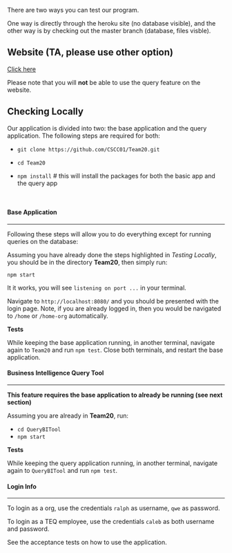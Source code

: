 
There are two ways you can test our program.

One way is directly through the heroku site (no database visible), and the other way is by checking out the master branch (database, files visble).


## Website (TA, please use other option)
[Click here](https://team20-app.herokuapp.com/)

Please note that you will **not** be able to use the query feature on the website.



## Checking Locally

Our application is divided into two: the base application and the query application. The following steps are required for both:

- `git clone https://github.com/CSCC01/Team20.git`

- `cd Team20`

- `npm install` # this will install the packages for both the basic app and the query app

  ​

#### Base Application

----

Following these steps will allow you to do everything except for running queries on the database:

Assuming you have already done the steps highlighted in *Testing Locally*, you should be in the directory **Team20**,  then simply run:

`npm start`

It it works, you will see `listening on port ...` in your terminal.

Navigate to `http://localhost:8080/` and you should be presented with the login page. Note, if you are already logged in, then you would be navigated to `/home` or `/home-org` automatically.

**Tests**

While keeping the base application running, in another terminal, navigate again to `Team20` and run `npm test`. Close both terminals, and restart the base application.


#### Business Intelligence Query Tool

------

**This feature requires the base application to already be running (see next section)**

Assuming you are already in **Team20**, run:

- `cd QueryBITool`
- `npm start`

**Tests**

While keeping the query application running, in another terminal, navigate again to `QueryBITool` and run `npm test`. 


#### Login Info

-----

To login as a org, use the credentials `ralph` as username, `qwe` as password.

To login as a TEQ employee, use the credentials `caleb` as both username and password.

See the acceptance tests on how to use the application.

